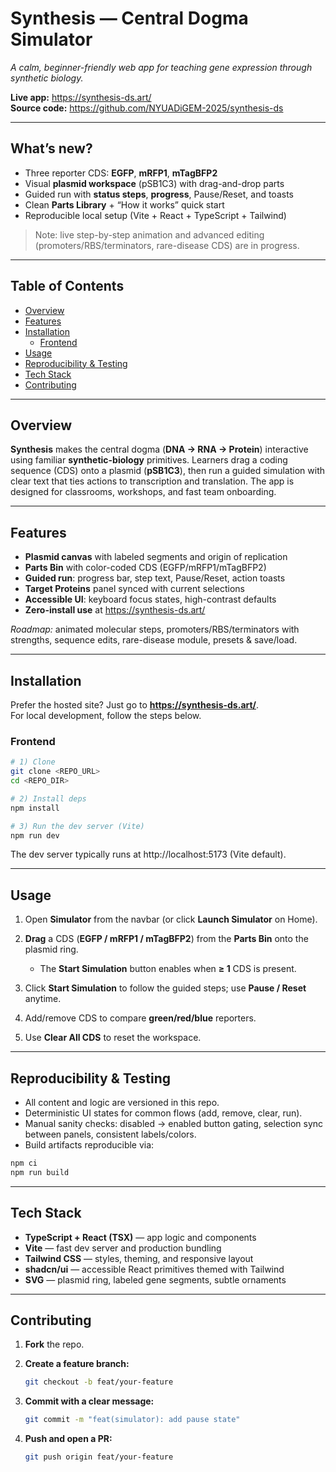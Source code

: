 # Synthesis — Central Dogma Simulator

*A calm, beginner-friendly web app for teaching gene expression through synthetic biology.*

**Live app:** https://synthesis-ds.art/  
**Source code:** https://github.com/NYUADiGEM-2025/synthesis-ds

---

## What’s new?
- Three reporter CDS: **EGFP**, **mRFP1**, **mTagBFP2**
- Visual **plasmid workspace** (pSB1C3) with drag-and-drop parts
- Guided run with **status steps**, **progress**, Pause/Reset, and toasts
- Clean **Parts Library** + “How it works” quick start
- Reproducible local setup (Vite + React + TypeScript + Tailwind)

> Note: live step-by-step animation and advanced editing (promoters/RBS/terminators, rare-disease CDS) are in progress.

---

## Table of Contents
- [Overview](#overview)
- [Features](#features)
- [Installation](#installation)
  - [Frontend](#frontend)
- [Usage](#usage)
- [Reproducibility & Testing](#reproducibility--testing)
- [Tech Stack](#tech-stack)
- [Contributing](#contributing)

---

## Overview
**Synthesis** makes the central dogma (**DNA → RNA → Protein**) interactive using familiar **synthetic-biology** primitives. Learners drag a coding sequence (CDS) onto a plasmid (**pSB1C3**), then run a guided simulation with clear text that ties actions to transcription and translation. The app is designed for classrooms, workshops, and fast team onboarding.

---

## Features
- **Plasmid canvas** with labeled segments and origin of replication
- **Parts Bin** with color-coded CDS (EGFP/mRFP1/mTagBFP2)
- **Guided run**: progress bar, step text, Pause/Reset, action toasts
- **Target Proteins** panel synced with current selections
- **Accessible UI**: keyboard focus states, high-contrast defaults
- **Zero-install use** at https://synthesis-ds.art/

*Roadmap:* animated molecular steps, promoters/RBS/terminators with strengths, sequence edits, rare-disease module, presets & save/load.

---

## Installation

Prefer the hosted site? Just go to **https://synthesis-ds.art/**.  
For local development, follow the steps below.

### Frontend
```bash
# 1) Clone
git clone <REPO_URL>
cd <REPO_DIR>

# 2) Install deps
npm install

# 3) Run the dev server (Vite)
npm run dev
```
The dev server typically runs at http://localhost:5173 (Vite default).

---

## Usage

1. Open **Simulator** from the navbar (or click **Launch Simulator** on Home).

2. **Drag** a CDS (**EGFP / mRFP1 / mTagBFP2**) from the **Parts Bin** onto the plasmid ring.  
   - The **Start Simulation** button enables when **≥ 1** CDS is present.

3. Click **Start Simulation** to follow the guided steps; use **Pause / Reset** anytime.

4. Add/remove CDS to compare **green/red/blue** reporters.

5. Use **Clear All CDS** to reset the workspace.

---

## Reproducibility & Testing

- All content and logic are versioned in this repo.
- Deterministic UI states for common flows (add, remove, clear, run).
- Manual sanity checks: disabled → enabled button gating, selection sync between panels, consistent labels/colors.
- Build artifacts reproducible via:

```bash
npm ci
npm run build
```
---
## Tech Stack

- **TypeScript + React (TSX)** — app logic and components  
- **Vite** — fast dev server and production bundling  
- **Tailwind CSS** — styles, theming, and responsive layout  
- **shadcn/ui** — accessible React primitives themed with Tailwind  
- **SVG** — plasmid ring, labeled gene segments, subtle ornaments

---
## Contributing

1. **Fork** the repo.

2. **Create a feature branch:**
   ```bash
   git checkout -b feat/your-feature
   ```
3. **Commit with a clear message:**
   ```bash
   git commit -m "feat(simulator): add pause state"
   ```
4. **Push and open a PR:**
   ```bash
   git push origin feat/your-feature
   ```

